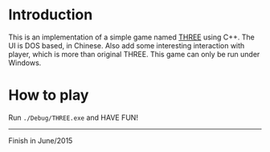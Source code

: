 # Introduction
This is an implementation of a simple game named [THREE](https://itunes.apple.com/us/app/threes!/id779157948?mt=8) using C++. The UI is DOS based, in Chinese. Also add some interesting interaction with player, which is more than original THREE.
This game can only be run under Windows.
# How to play
Run `./Debug/THREE.exe` and HAVE FUN!

---
Finish in June/2015